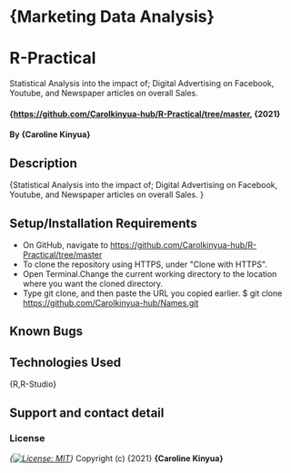 # {Marketing Data Analysis}
# R-Practical
Statistical Analysis into the impact of; Digital Advertising on Facebook, Youtube, and Newspaper articles on overall Sales.
#### {https://github.com/Carolkinyua-hub/R-Practical/tree/master, {2021}
#### By **{Caroline Kinyua}**
## Description
{Statistical Analysis into the impact of; Digital Advertising on Facebook, Youtube, and Newspaper articles on overall Sales.
}
## Setup/Installation Requirements
* On GitHub, navigate to https://github.com/Carolkinyua-hub/R-Practical/tree/master
* To clone the repository using HTTPS, under "Clone with HTTPS".
* Open Terminal.Change the current working directory to the location where you want the cloned directory.
* Type git clone, and then paste the URL you copied earlier.
$ git clone https://github.com/Carolkinyua-hub/Names.git

## Known Bugs

## Technologies Used
{R,R-Studio}
## Support and contact detail
### License
*{[![License: MIT](https://img.shields.io/badge/License-MIT-yellow.svg)](https://opensource.org/licenses/MIT)}*
Copyright (c) {2021} **{Caroline Kinyua}**
